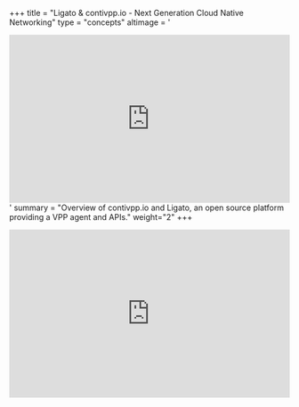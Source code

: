 +++
title = "Ligato & contivpp.io - Next Generation Cloud Native Networking"
type = "concepts"
altimage = '<div style="position: relative; width: 100%; height: 0;padding-bottom: 60%;"><iframe src="https://www.youtube.com/embed/GbChlAhapLQ?rel=0/embed?start=false&loop=false&delayms=3000" frameborder="0" style="position: absolute; width: 100%; height: 100%; left: 0; top: 0;" allowfullscreen="true" mozallowfullscreen="true" webkitallowfullscreen="true" style="margin: 10px"></iframe></div>'
summary = "Overview of contivpp.io and Ligato, an open source platform providing a VPP agent and APIs."
weight="2"
+++

<div style="position: relative; width: 100%; height: 0;padding-bottom: 60%;"><iframe src="https://www.youtube.com/embed/GbChlAhapLQ?rel=0/embed?start=false&loop=false&delayms=3000" frameborder="0" style="position: absolute; width: 100%; height: 100%; left: 0; top: 0;" allowfullscreen="true" mozallowfullscreen="true" webkitallowfullscreen="true" style="margin: 10px"></iframe></div>

